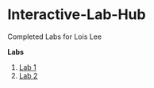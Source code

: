 # Interactive-Lab-Hub

Completed Labs for Lois Lee

**Labs**
1. [Lab 1](https://github.com/lois-lee/IDD-Fa18-Lab1)
2. [Lab 2](https://github.com/lois-lee/IDD-Fa19-Lab2)
